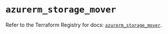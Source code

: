 # `azurerm_storage_mover`

Refer to the Terraform Registry for docs: [`azurerm_storage_mover`](https://registry.terraform.io/providers/hashicorp/azurerm/4.44.0/docs/resources/storage_mover).
